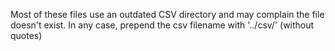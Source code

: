 Most of these files use an outdated CSV directory and may complain the file doesn't exist.  In any case, prepend the csv filename with '../csv/' (without quotes)
